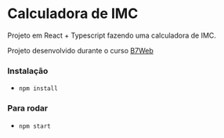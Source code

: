 # Calculadora de IMC

Projeto em React + Typescript fazendo uma calculadora de IMC.

Projeto desenvolvido durante o curso [B7Web](https://alunos.b7web.com.br/)

### Instalação
- `npm install`

### Para rodar
- `npm start`
